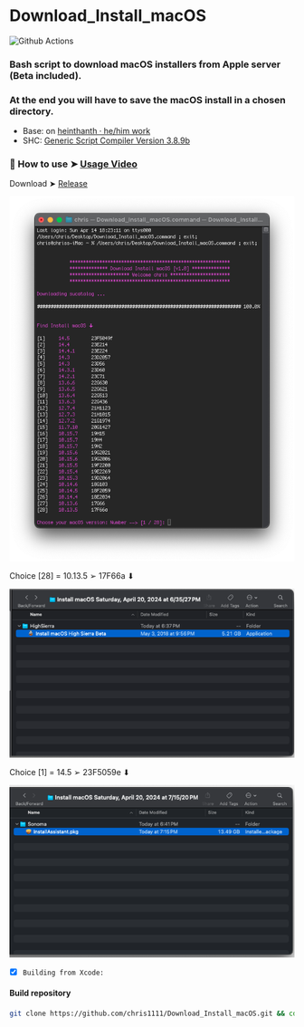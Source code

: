 # Download_Install_macOS
![Github Actions](https://github.com/chris1111/Download_Install_macOS/actions/workflows/Build.yml/badge.svg?branch=main)
### Bash script to download macOS installers from Apple server (Beta included).
### At the end you will have to save the macOS install in a chosen directory.

- Base: on [heinthanth · he/him work](https://github.com/htmm/macos-bootable-usb)
- SHC: [Generic Script Compiler Version 3.8.9b](https://github.com/chris1111/SHC-3.8.9b)

### 🎦 How to use ➤ [Usage Video](https://github.com/chris1111/Download_Install_macOS/blob/main/Usage.md)

Download ➤ [Release](https://github.com/chris1111/Download_Install_macOS/releases/tag/V3)


<img width="600" alt="1" src="Screenshot/Screenshot.png">

Choice [28] = 10.13.5 ➢ 17F66a ⬇︎

<img width="600" alt="1" src="Screenshot/Screenshot28.png">

Choice [1] = 14.5 ➢ 23F5059e ⬇︎

<img width="600" alt="1" src="Screenshot/Screenshot1.png">


- [x] `Building from Xcode:`

#### Build repository
```bash
git clone https://github.com/chris1111/Download_Install_macOS.git && cd $HOME/Download_Install_macOS && make
```

